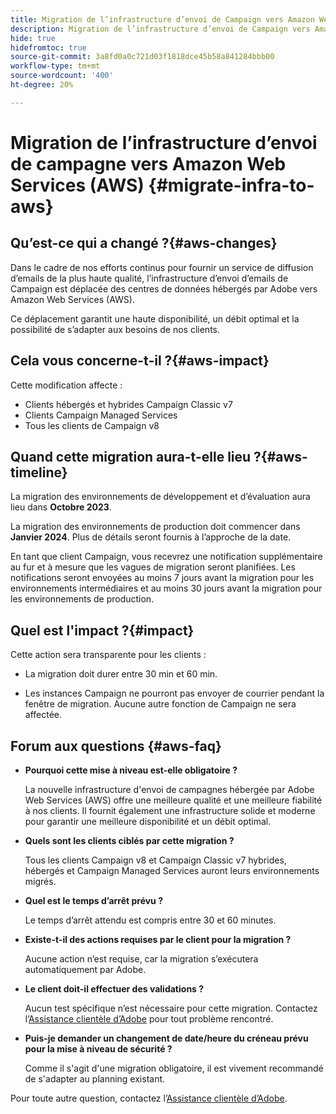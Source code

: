 ```yaml
---
title: Migration de l’infrastructure d’envoi de Campaign vers Amazon Web Services (AWS)
description: Migration de l’infrastructure d’envoi de Campaign vers Amazon Web Services (AWS)
hide: true
hidefromtoc: true
source-git-commit: 3a8fd0a0c721d03f1818dce45b58a841284bbb00
workflow-type: tm+mt
source-wordcount: '400'
ht-degree: 20%

---
```



# Migration de l’infrastructure d’envoi de campagne vers Amazon Web Services (AWS) {#migrate-infra-to-aws}

## Qu’est-ce qui a changé ?{#aws-changes}

Dans le cadre de nos efforts continus pour fournir un service de diffusion d’emails de la plus haute qualité, l’infrastructure d’envoi d’emails de Campaign est déplacée des centres de données hébergés par Adobe vers Amazon Web Services (AWS).

Ce déplacement garantit une haute disponibilité, un débit optimal et la possibilité de s’adapter aux besoins de nos clients.

## Cela vous concerne-t-il ?{#aws-impact}

Cette modification affecte :

* Clients hébergés et hybrides Campaign Classic v7
* Clients Campaign Managed Services
* Tous les clients de Campaign v8

## Quand cette migration aura-t-elle lieu ?{#aws-timeline}

La migration des environnements de développement et d’évaluation aura lieu dans **Octobre 2023**.

La migration des environnements de production doit commencer dans **Janvier 2024**. Plus de détails seront fournis à l’approche de la date.

En tant que client Campaign, vous recevrez une notification supplémentaire au fur et à mesure que les vagues de migration seront planifiées. Les notifications seront envoyées au moins 7 jours avant la migration pour les environnements intermédiaires et au moins 30 jours avant la migration pour les environnements de production.

## Quel est l&#39;impact ?{#impact}

Cette action sera transparente pour les clients :

* La migration doit durer entre 30 min et 60 min.

* Les instances Campaign ne pourront pas envoyer de courrier pendant la fenêtre de migration. Aucune autre fonction de Campaign ne sera affectée.


## Forum aux questions {#aws-faq}

* **Pourquoi cette mise à niveau est-elle obligatoire ?**

  La nouvelle infrastructure d&#39;envoi de campagnes hébergée par Adobe Web Services (AWS) offre une meilleure qualité et une meilleure fiabilité à nos clients. Il fournit également une infrastructure solide et moderne pour garantir une meilleure disponibilité et un débit optimal.

* **Quels sont les clients ciblés par cette migration ?**

  Tous les clients Campaign v8 et Campaign Classic v7 hybrides, hébergés et Campaign Managed Services auront leurs environnements migrés.

* **Quel est le temps d’arrêt prévu ?**

  Le temps d’arrêt attendu est compris entre 30 et 60 minutes.

* **Existe-t-il des actions requises par le client pour la migration ?**

  Aucune action n’est requise, car la migration s’exécutera automatiquement par Adobe.

* **Le client doit-il effectuer des validations ?**

  Aucun test spécifique n’est nécessaire pour cette migration. Contactez l’[Assistance clientèle d’Adobe](https://experienceleague.adobe.com/?support-solution=Campaign#support) pour tout problème rencontré.


* **Puis-je demander un changement de date/heure du créneau prévu pour la mise à niveau de sécurité ?**

  Comme il s&#39;agit d&#39;une migration obligatoire, il est vivement recommandé de s&#39;adapter au planning existant.


Pour toute autre question, contactez l’[Assistance clientèle d’Adobe](https://experienceleague.adobe.com/?support-solution=Campaign#support).
